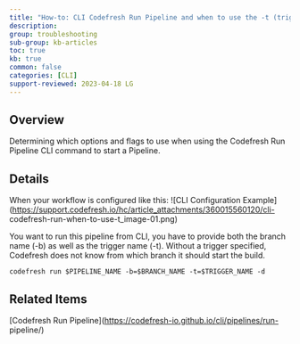 ```yaml
---
title: "How-to: CLI Codefresh Run Pipeline and when to use the -t (trigger) option"
description: 
group: troubleshooting
sub-group: kb-articles
toc: true
kb: true
common: false
categories: [CLI]
support-reviewed: 2023-04-18 LG
---
```



## Overview

Determining which options and flags to use when using the Codefresh Run
Pipeline CLI command to start a Pipeline.

## Details

When your workflow is configured like this: ![CLI Configuration
Example](https://support.codefresh.io/hc/article_attachments/360015560120/cli-
codefresh-run-when-to-use-t_image-01.png)

You want to run this pipeline from CLI, you have to provide both the branch
name (-b) as well as the trigger name (-t). Without a trigger specified,
Codefresh does not know from which branch it should start the build.

`codefresh run $PIPELINE_NAME -b=$BRANCH_NAME -t=$TRIGGER_NAME -d`

## Related Items

[Codefresh Run Pipeline](https://codefresh-io.github.io/cli/pipelines/run-
pipeline/)

